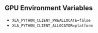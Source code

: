 ## GPU Environment Variables
- `XLA_PYTHON_CLIENT_PREALLOCATE=false`
- `XLA_PYTHON_CLIENT_ALLOCATOR=platform`